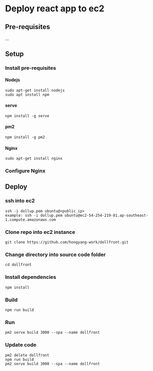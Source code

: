 # Deploy react app to ec2

## Pre-requisites

...

## Setup
### Install pre-requisites

#### Nodejs
    sudo apt-get install nodejs
    sudo apt install npm

#### serve
    npm install -g serve

#### pm2
    npm install -g pm2

#### Nginx
    sudo apt-get install nginx

### Configure Nginx


## Deploy
### ssh into ec2
    ssh -i dollup.pem ubuntu@<public_ip>
    example: ssh -i dollup.pem ubuntu@ec2-54-254-219-81.ap-southeast-1.compute.amazonaws.com	

### Clone repo into ec2 instance
    git clone https://github.com/hongyang-work/dollfront.git

### Change directory into source code folder
    cd dollfront

### Install dependencies
    npm install

### Build
    npm run build

### Run
    pm2 serve build 3000 --spa --name dollfront


### Update code
```
pm2 delete dollfront
npm run build
pm2 serve build 3000 --spa --name dollfront
```
